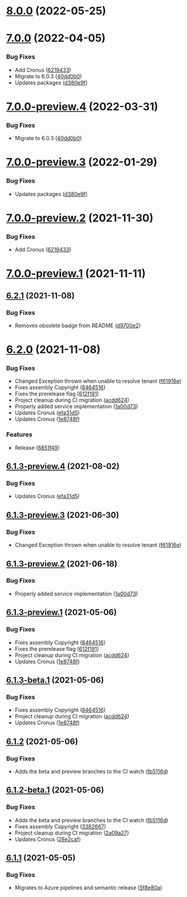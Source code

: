 # [8.0.0](https://github.com/Elders/Cronus.AspNetCore/compare/v7.0.0...v8.0.0) (2022-05-25)

# [7.0.0](https://github.com/Elders/Cronus.AspNetCore/compare/v6.2.1...v7.0.0) (2022-04-05)


### Bug Fixes

* Add Cronus ([6219433](https://github.com/Elders/Cronus.AspNetCore/commit/62194336108432a76cbabfeddaba7c7dd8f362e0))
* Migrate to 6.0.3 ([40dd0b0](https://github.com/Elders/Cronus.AspNetCore/commit/40dd0b0a66cb340308c66b08fbaa2deef0442116))
* Updates packages ([d380e9f](https://github.com/Elders/Cronus.AspNetCore/commit/d380e9f8200628b6cc000185bb58037dc4332e42))

# [7.0.0-preview.4](https://github.com/Elders/Cronus.AspNetCore/compare/v7.0.0-preview.3...v7.0.0-preview.4) (2022-03-31)


### Bug Fixes

* Migrate to 6.0.3 ([40dd0b0](https://github.com/Elders/Cronus.AspNetCore/commit/40dd0b0a66cb340308c66b08fbaa2deef0442116))

# [7.0.0-preview.3](https://github.com/Elders/Cronus.AspNetCore/compare/v7.0.0-preview.2...v7.0.0-preview.3) (2022-01-29)


### Bug Fixes

* Updates packages ([d380e9f](https://github.com/Elders/Cronus.AspNetCore/commit/d380e9f8200628b6cc000185bb58037dc4332e42))

# [7.0.0-preview.2](https://github.com/Elders/Cronus.AspNetCore/compare/v7.0.0-preview.1...v7.0.0-preview.2) (2021-11-30)


### Bug Fixes

* Add Cronus ([6219433](https://github.com/Elders/Cronus.AspNetCore/commit/62194336108432a76cbabfeddaba7c7dd8f362e0))

# [7.0.0-preview.1](https://github.com/Elders/Cronus.AspNetCore/compare/v6.2.1...v7.0.0-preview.1) (2021-11-11)

## [6.2.1](https://github.com/Elders/Cronus.AspNetCore/compare/v6.2.0...v6.2.1) (2021-11-08)


### Bug Fixes

* Removes obsolete badge from README ([d9700e2](https://github.com/Elders/Cronus.AspNetCore/commit/d9700e28a849d5f2e156954b333ae373df132a51))

# [6.2.0](https://github.com/Elders/Cronus.AspNetCore/compare/v6.1.2...v6.2.0) (2021-11-08)


### Bug Fixes

* Changed Exception thrown when unable to resolve tenant ([f61916e](https://github.com/Elders/Cronus.AspNetCore/commit/f61916ec0e4cd8d0306cc147dc7ee987c2dbaf87))
* Fixes assembly Copyright ([8464516](https://github.com/Elders/Cronus.AspNetCore/commit/846451694daeb84a05317cd2cd0c910f30526960))
* Fixes the prerelease flag ([612f191](https://github.com/Elders/Cronus.AspNetCore/commit/612f191de05bdb910af39265fd9979be60cb02ac))
* Project cleanup during CI migration ([acdd624](https://github.com/Elders/Cronus.AspNetCore/commit/acdd624a1fc1a38055fbb5a0a0eda09944de8d24))
* Properly added service implementation ([1a00d73](https://github.com/Elders/Cronus.AspNetCore/commit/1a00d73c40969c2bb1345644ff9542e4c7d058f7))
* Updates Cronus ([efa31d5](https://github.com/Elders/Cronus.AspNetCore/commit/efa31d525851b1e7aa7a856f6cf4fb8cb5be06a7))
* Updates Cronus ([1e8748f](https://github.com/Elders/Cronus.AspNetCore/commit/1e8748fb86fb0e2fd4fae76ee718c5b3a668c6a1))


### Features

* Release ([6851f49](https://github.com/Elders/Cronus.AspNetCore/commit/6851f49acb1cfddd1c5b4f7f6920a8504da4942e))

## [6.1.3-preview.4](https://github.com/Elders/Cronus.AspNetCore/compare/v6.1.3-preview.3...v6.1.3-preview.4) (2021-08-02)


### Bug Fixes

* Updates Cronus ([efa31d5](https://github.com/Elders/Cronus.AspNetCore/commit/efa31d525851b1e7aa7a856f6cf4fb8cb5be06a7))

## [6.1.3-preview.3](https://github.com/Elders/Cronus.AspNetCore/compare/v6.1.3-preview.2...v6.1.3-preview.3) (2021-06-30)


### Bug Fixes

* Changed Exception thrown when unable to resolve tenant ([f61916e](https://github.com/Elders/Cronus.AspNetCore/commit/f61916ec0e4cd8d0306cc147dc7ee987c2dbaf87))

## [6.1.3-preview.2](https://github.com/Elders/Cronus.AspNetCore/compare/v6.1.3-preview.1...v6.1.3-preview.2) (2021-06-18)


### Bug Fixes

* Properly added service implementation ([1a00d73](https://github.com/Elders/Cronus.AspNetCore/commit/1a00d73c40969c2bb1345644ff9542e4c7d058f7))

## [6.1.3-preview.1](https://github.com/Elders/Cronus.AspNetCore/compare/v6.1.2...v6.1.3-preview.1) (2021-05-06)


### Bug Fixes

* Fixes assembly Copyright ([8464516](https://github.com/Elders/Cronus.AspNetCore/commit/846451694daeb84a05317cd2cd0c910f30526960))
* Fixes the prerelease flag ([612f191](https://github.com/Elders/Cronus.AspNetCore/commit/612f191de05bdb910af39265fd9979be60cb02ac))
* Project cleanup during CI migration ([acdd624](https://github.com/Elders/Cronus.AspNetCore/commit/acdd624a1fc1a38055fbb5a0a0eda09944de8d24))
* Updates Cronus ([1e8748f](https://github.com/Elders/Cronus.AspNetCore/commit/1e8748fb86fb0e2fd4fae76ee718c5b3a668c6a1))

## [6.1.3-beta.1](https://github.com/Elders/Cronus.AspNetCore/compare/v6.1.2...v6.1.3-beta.1) (2021-05-06)


### Bug Fixes

* Fixes assembly Copyright ([8464516](https://github.com/Elders/Cronus.AspNetCore/commit/846451694daeb84a05317cd2cd0c910f30526960))
* Project cleanup during CI migration ([acdd624](https://github.com/Elders/Cronus.AspNetCore/commit/acdd624a1fc1a38055fbb5a0a0eda09944de8d24))
* Updates Cronus ([1e8748f](https://github.com/Elders/Cronus.AspNetCore/commit/1e8748fb86fb0e2fd4fae76ee718c5b3a668c6a1))

## [6.1.2](https://github.com/Elders/Cronus.AspNetCore/compare/v6.1.1...v6.1.2) (2021-05-06)


### Bug Fixes

* Adds the beta and preview branches to the CI watch ([fb5116d](https://github.com/Elders/Cronus.AspNetCore/commit/fb5116d2d7fbf3b3babdbd2baf51ba6b6834aaf3))



## [6.1.2-beta.1](https://github.com/Elders/Cronus.AspNetCore/compare/v6.1.1...v6.1.2-beta.1) (2021-05-06)


### Bug Fixes

* Adds the beta and preview branches to the CI watch ([fb5116d](https://github.com/Elders/Cronus.AspNetCore/commit/fb5116d2d7fbf3b3babdbd2baf51ba6b6834aaf3))
* Fixes assembly Copyright ([3382667](https://github.com/Elders/Cronus.AspNetCore/commit/338266781420e6de0f4ed0bc60e0a3917262c277))
* Project cleanup during CI migration ([2a09a27](https://github.com/Elders/Cronus.AspNetCore/commit/2a09a27db5c49216f6ad53c462a75fea29cafb35))
* Updates Cronus ([28e2caf](https://github.com/Elders/Cronus.AspNetCore/commit/28e2caf4d35c06942507b8d8a8777445d853c520))

## [6.1.1](https://github.com/Elders/Cronus.AspNetCore/compare/v6.1.0...v6.1.1) (2021-05-05)


### Bug Fixes

* Migrates to Azure pipelines and semantic release ([5f8e80a](https://github.com/Elders/Cronus.AspNetCore/commit/5f8e80a27181add98239720d4bab27840d42b724))
